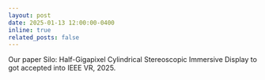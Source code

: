 ```yaml
---
layout: post
date: 2025-01-13 12:00:00-0400
inline: true
related_posts: false
---
```


Our paper Silo: Half-Gigapixel Cylindrical Stereoscopic Immersive Display to got accepted into IEEE VR, 2025.
